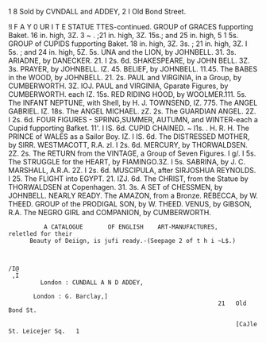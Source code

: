 1     8
              Sold by CVNDALL
                            and ADDEY,
                                     2 I Old Bond Street.


!l                      F A Y 0 UR I T E STATUE TTES-continued.
      GROUP of GRACES fupporting Baket. 16 in. high, 3Z. 3 ~ . ;21 in. high,
          3Z. 15s.; and 25 in. high, 5 1 5s.
      GROUP of CUPIDS fupporting Baket. 18 in. high, 3Z. 3s. ; 21 in. high,
          3Z. I 5s. ; and 24 in. high, 5Z. 5s.
      UNA and the LION, by JOHNBELL. 31. 3s.
      ARIADNE, by DANECKER.           21. I 2s. 6d.
      SHAKESPEARE, by JOHN          BELL. 3Z. 3s.
      PRAYER, by JOHNBELL. IZ. 45.                   BELIEF, by JOHNBELL. 11.45.
      The BABES in the WOOD, by JOHNBELL. 21. 2s.
      PAUL and VIRGINIA, in a Group, by CUMBERWORTH.                   3Z. IOJ.
      PAUL and VIRGINIA, Gparate Figures, by CUMBERWORTH.                 each IZ. 15s.
      RED RIDING HOOD, by WOOLMER.111. 5s.
      The INFANT NEPTUNE, with Shell, by H. J. TOWNSEND,                   IZ. 775.
      The ANGEL GABRIEL. IZ. 18s.                 The ANGEL MICHAEL. zZ. 2s.
      The GUARDIAN ANGEL. 2Z. I 2s. 6d.
      FOUR FIGURES - SPRING,SUMMER,                  AUTUMN,     and WINTER-each a
           Cupid fupporting Bafket. 11'. I IS. 6d.
      CUPID CHAINED. ~ l1s.          .
      H. R. H. The PRINCE of WALES as a Sailor Boy. IZ. I IS. 6d.
      The DISTRESSED MOTHER, by SIRR. WESTMACOTT,                    R.A. zl. I 2s. 6d.
      MERCURY, by THORWALDSEN.               2Z. 2s.
      The RETURN from the VINTAGE, a Group of Seven Figures. I g/. I 5s.
      The STRUGGLE for the HEART, by FIAMINGO.3Z. I 5s.
       SABRINA, by J. C. MARSHALL,         A.R.A. 2Z. I 2s. 6d.
      MUSCIPULA, after SIRJOSHUA          REYNOLDS.     I 25.
      The FLIGHT into EGYPT. 21. IZJ. 6d.
      The CHRIST, from the Statue by THORWALDSEN              at Copenhagen. 31. 3s.
       A SET of CHESSMEN, by JOHNBELL.
                              NEARLY READY.
          The AMAZON, from a Bronze.        REBECCA, by W. THEED.
          GROUP of the PRODIGAL SON, by W. THEED.
          VENUS, by GIBSON,
                          R.A.
          The NEGRO GIRL and COMPANION, by CUMBERWORTH.

              A CATALOGUE       OF ENGLISH    ART-MANUFACTURES,      reletled for their
          Beauty of Deiign, is jufi ready.-(Seepage 2 of t h i ~L$.)



    /I@
     ,I
             London : CUNDALL A N D ADDEY,

           London : G. Barclay,]
                                                               21   Old Bond St.

                                                                    [CaJle St. Leicejer Sq.   1
